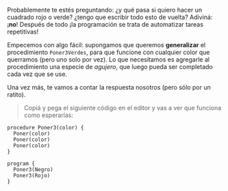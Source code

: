 Probablemente te estés preguntando: ¿y qué pasa si quiero hacer un cuadrado rojo o verde? ¿tengo que escribir todo esto de vuelta? Adiviná: ¡**no**! Después de todo ¡la programación se trata de automatizar tareas repetitivas!

Empecemos con algo fácil: supongamos que queremos **generalizar** el procedimiento `Poner3Verdes`, para que funcione con cualquier color que querramos (pero uno solo por vez). Lo que necesitamos es agregarle al procedimiento una especie de _agujero_, que luego pueda ser completado cada vez que se use.

Una vez más, te vamos a contar la respuesta nosotros (pero sólo por un ratito).

> Copiá y pega el siguiente código en el editor y vas a ver que funciona como esperarías:

```gobstones
procedure Poner3(color) {
  Poner(color)
  Poner(color)
  Poner(color)
}

program {
  Poner3(Negro)
  Poner3(Rojo)
}
```
